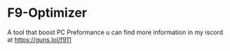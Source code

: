 # F9-Optimizer
A tool that boost PC Preformance
u can find more information in my iscord at https://guns.lol/f911

